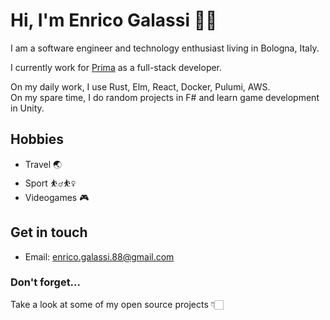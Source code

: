 # Hi, I'm Enrico Galassi 🐱‍💻

I am a software engineer and technology enthusiast living in Bologna, Italy.

I currently work for [Prima](https://www.prima.it) as a full-stack developer.

On my daily work, I use Rust, Elm, React, Docker, Pulumi, AWS.  
On my spare time, I do random projects in F# and learn game development in Unity.

## Hobbies

- Travel 🌏
- Sport ⛹️‍♂️⛹️‍♀️
- Videogames 🎮

## Get in touch

- Email: enrico.galassi.88@gmail.com

### Don't forget...

Take a look at some of my open source projects 👇🏻
<!--
**galassie/galassie** is a ✨ _special_ ✨ repository because its `README.md` (this file) appears on your GitHub profile.

Here are some ideas to get you started:

- 🔭 I’m currently working on ...
- 🌱 I’m currently learning ...
- 👯 I’m looking to collaborate on ...
- 🤔 I’m looking for help with ...
- 💬 Ask me about ...
- 📫 How to reach me: ...
- 😄 Pronouns: ...
- ⚡ Fun fact: ...
-->

